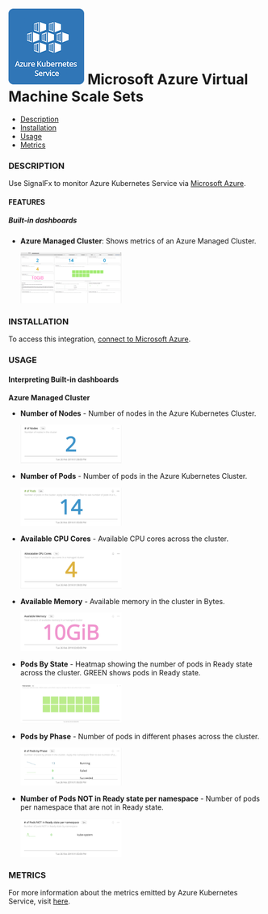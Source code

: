 # ![](./img/integration_azurekubernetesservice.png) Microsoft Azure Virtual Machine Scale Sets

- [Description](#description)
- [Installation](#installation)
- [Usage](#usage)
- [Metrics](#metrics)

### DESCRIPTION

Use SignalFx to monitor Azure Kubernetes Service via [Microsoft Azure](https://github.com/signalfx/integrations/tree/master/azure)[](sfx_link:azure).

#### FEATURES

##### Built-in dashboards

- **Azure Managed Cluster**: Shows metrics of an Azure Managed Cluster.

  [<img src='./img/aks_cluster.png' width=200px>](./img/aks_cluster.png)

### INSTALLATION

To access this integration, [connect to Microsoft Azure](https://github.com/signalfx/integrations/tree/master/azure)[](sfx_link:azure).

### USAGE

#### Interpreting Built-in dashboards

**Azure Managed Cluster**

- **Number of Nodes** - Number of nodes in the Azure Kubernetes Cluster.

  [<img src='./img/nodes.png' width=200px>](./img/nodes.png)

- **Number of Pods** - Number of pods in the Azure Kubernetes Cluster.

  [<img src='./img/pods.png' width=200px>](./img/pods.png)

- **Available CPU Cores** - Available CPU cores across the cluster.

  [<img src='./img/available_cpu_cores.png' width=200px>](./img/available_cpu_cores.png)

- **Available Memory** - Available memory in the cluster in Bytes.

  [<img src='./img/available_memory.png' width=200px>](./img/available_memory.png)

- **Pods By State** - Heatmap showing the number of pods in Ready state across the cluster. GREEN shows pods in Ready state.

  [<img src='./img/pods_by_state.png' width=200px>](./img/pods_by_state.png)

- **Pods by Phase** - Number of pods in different phases across the cluster.

  [<img src='./img/pods_by_phase.png' width=200px>](./img/pods_by_phase.png)

- **Number of Pods NOT in Ready state per namespace** - Number of pods per namespace that are not in Ready state.

  [<img src='./img/pods_not_ready_by_namespace.png' width=200px>](./img/pods_not_ready_by_namespace.png)

### METRICS

For more information about the metrics emitted by Azure Kubernetes Service, visit <a target="_blank" href="https://docs.microsoft.com/en-us/azure/azure-monitor/platform/metrics-supported#microsoftcontainerservicemanagedclusters">here</a>.
